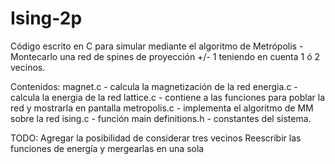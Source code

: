 # Ising-2p
Código escrito en C para simular mediante el algoritmo de Metrópolis - Montecarlo una red de spines de proyección +/- 1 teniendo en cuenta 1 ó 2 vecinos.

Contenidos:
magnet.c - calcula la magnetización de la red
energia.c - calcula la energia de la red
lattice.c - contiene a las funciones para poblar la red y mostrarla en pantalla
metropolis.c - implementa el algoritmo de MM sobre la red
ising.c - función main
definitions.h - constantes del sistema.

TODO: 
Agregar la posibilidad de considerar tres vecinos
Reescribir las funciones de energía y mergearlas en una sola
